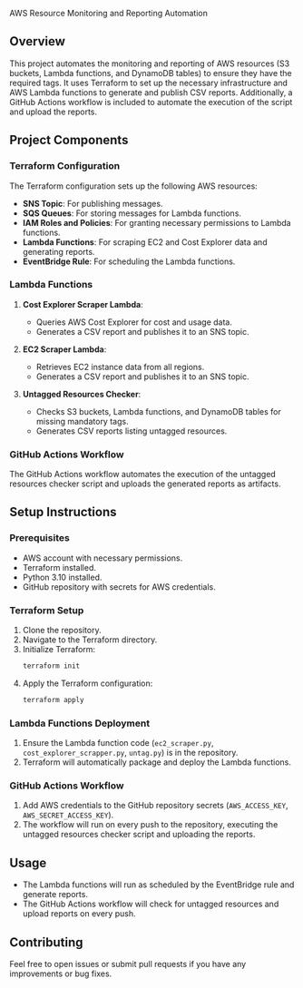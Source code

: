  AWS Resource Monitoring and Reporting Automation

## Overview

This project automates the monitoring and reporting of AWS resources (S3 buckets, Lambda functions, and DynamoDB tables) to ensure they have the required tags. It uses Terraform to set up the necessary infrastructure and AWS Lambda functions to generate and publish CSV reports. Additionally, a GitHub Actions workflow is included to automate the execution of the script and upload the reports.

## Project Components

### Terraform Configuration

The Terraform configuration sets up the following AWS resources:

- **SNS Topic**: For publishing messages.
- **SQS Queues**: For storing messages for Lambda functions.
- **IAM Roles and Policies**: For granting necessary permissions to Lambda functions.
- **Lambda Functions**: For scraping EC2 and Cost Explorer data and generating reports.
- **EventBridge Rule**: For scheduling the Lambda functions.

### Lambda Functions

1. **Cost Explorer Scraper Lambda**:
   - Queries AWS Cost Explorer for cost and usage data.
   - Generates a CSV report and publishes it to an SNS topic.

2. **EC2 Scraper Lambda**:
   - Retrieves EC2 instance data from all regions.
   - Generates a CSV report and publishes it to an SNS topic.

3. **Untagged Resources Checker**:
   - Checks S3 buckets, Lambda functions, and DynamoDB tables for missing mandatory tags.
   - Generates CSV reports listing untagged resources.

### GitHub Actions Workflow

The GitHub Actions workflow automates the execution of the untagged resources checker script and uploads the generated reports as artifacts.

## Setup Instructions

### Prerequisites

- AWS account with necessary permissions.
- Terraform installed.
- Python 3.10 installed.
- GitHub repository with secrets for AWS credentials.

### Terraform Setup

1. Clone the repository.
2. Navigate to the Terraform directory.
3. Initialize Terraform:
   ```sh
   terraform init
   ```
4. Apply the Terraform configuration:
   ```sh
   terraform apply
   ```

### Lambda Functions Deployment

1. Ensure the Lambda function code (`ec2_scraper.py`, `cost_explorer_scrapper.py`, `untag.py`) is in the repository.
2. Terraform will automatically package and deploy the Lambda functions.

### GitHub Actions Workflow

1. Add AWS credentials to the GitHub repository secrets (`AWS_ACCESS_KEY`, `AWS_SECRET_ACCESS_KEY`).
2. The workflow will run on every push to the repository, executing the untagged resources checker script and uploading the reports.

## Usage

- The Lambda functions will run as scheduled by the EventBridge rule and generate reports.
- The GitHub Actions workflow will check for untagged resources and upload reports on every push.

## Contributing

Feel free to open issues or submit pull requests if you have any improvements or bug fixes.


